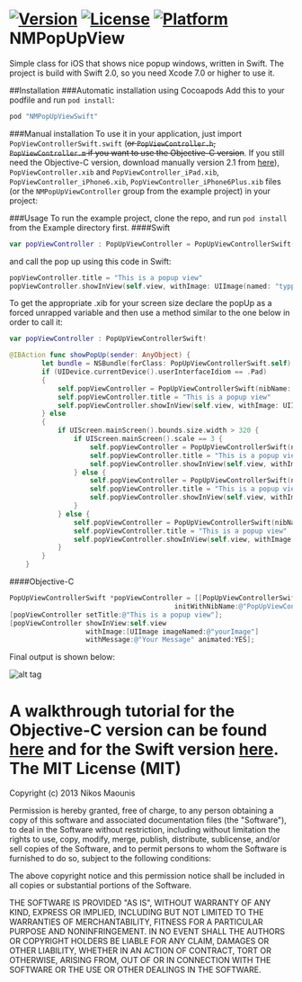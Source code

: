 [![Version](https://img.shields.io/cocoapods/v/NMPopUpViewSwift.svg?style=flat)](http://cocoapods.org/pods/NMPopUpViewSwift)
[![License](https://img.shields.io/cocoapods/l/NMPopUpViewSwift.svg?style=flat)](http://cocoapods.org/pods/NMPopUpViewSwift)
[![Platform](https://img.shields.io/cocoapods/p/NMPopUpViewSwift.svg?style=flat)](http://cocoapods.org/pods/NMPopUpViewSwift)
NMPopUpView
===========

Simple class for iOS that shows nice popup windows, written in Swift. The project is build with Swift 2.0, so you need Xcode 7.0 or higher to use it.

##Installation
###Automatic installation using Cocoapods
Add this to your podfile and run `pod install`:  
`````ruby
pod "NMPopUpViewSwift"
`````

###Manual installation
To use it in your application, just import `PopViewControllerSwift.swift` (~~or `PopViewController.h`, `PopViewController.m` if you want to use the Objective-C version~~. If you still need the Objective-C version, download manually version 2.1 from [here](https://github.com/psy2k/NMPopUpView/releases)), `PopViewController.xib` and `PopViewController_iPad.xib`, `PopViewController_iPhone6.xib`, `PopViewController_iPhone6Plus.xib` files (or the `NMPopUpViewController` group from the example project) in your project:

###Usage
To run the example project, clone the repo, and run `pod install` from the Example directory first.
####Swift
`````swift
var popViewController : PopUpViewController = PopUpViewControllerSwift(nibName: "PopUpViewController", bundle: nil)
````````
and call the pop up using this code in Swift:
`````swift
popViewController.title = "This is a popup view"
popViewController.showInView(self.view, withImage: UIImage(named: "typpzDemo"), withMessage: "You just triggered a great popup window", animated: true)
```````````
To get the appropriate .xib for your screen size declare the popUp as a forced unrapped variable and then use a method similar to the one below in order to call it:
`````swift
var popViewController : PopUpViewControllerSwift!

@IBAction func showPopUp(sender: AnyObject) {
        let bundle = NSBundle(forClass: PopUpViewControllerSwift.self)
        if (UIDevice.currentDevice().userInterfaceIdiom == .Pad)
        {
            self.popViewController = PopUpViewControllerSwift(nibName: "PopUpViewController_iPad", bundle: bundle)
            self.popViewController.title = "This is a popup view"
            self.popViewController.showInView(self.view, withImage: UIImage(named: "typpzDemo"), withMessage: "You just triggered a great popup window", animated: true)
        } else
        {
            if UIScreen.mainScreen().bounds.size.width > 320 {
                if UIScreen.mainScreen().scale == 3 {
                    self.popViewController = PopUpViewControllerSwift(nibName: "PopUpViewController_iPhone6Plus", bundle: bundle)
                    self.popViewController.title = "This is a popup view"
                    self.popViewController.showInView(self.view, withImage: UIImage(named: "typpzDemo"), withMessage: "You just triggered a great popup window", animated: true)
                } else {
                    self.popViewController = PopUpViewControllerSwift(nibName: "PopUpViewController_iPhone6", bundle: bundle)
                    self.popViewController.title = "This is a popup view"
                    self.popViewController.showInView(self.view, withImage: UIImage(named: "typpzDemo"), withMessage: "You just triggered a great popup window", animated: true)
                }
            } else {
                self.popViewController = PopUpViewControllerSwift(nibName: "PopUpViewController", bundle: bundle)
                self.popViewController.title = "This is a popup view"
                self.popViewController.showInView(self.view, withImage: UIImage(named: "typpzDemo"), withMessage: "You just triggered a great popup window", animated: true)
            }
        }
    }
`````
####Objective-C
`````objective-c
PopUpViewControllerSwift *popViewController = [[PopUpViewControllerSwift alloc]
                                         initWithNibName:@"PopUpViewController" bundle:nil];
[popViewController setTitle:@"This is a popup view"];
[popViewController showInView:self.view
                   withImage:[UIImage imageNamed:@"yourImage"]
                   withMessage:@"Your Message" animated:YES];
```````````

Final output is shown below:

![alt tag](https://dl.dropboxusercontent.com/u/43740014/popupios1.gif)

A walkthrough tutorial for the Objective-C version can be found [here](http://blog.typpz.com/2013/12/09/ios-sdk-create-a-pop-up-window/) and for the Swift version [here](http://blog.typpz.com/2015/01/31/ios-sdk-pop-up-window-in-swift/).
The MIT License (MIT)
======================
Copyright (c) 2013 Nikos Maounis

Permission is hereby granted, free of charge, to any person obtaining a copy of
this software and associated documentation files (the "Software"), to deal in
the Software without restriction, including without limitation the rights to
use, copy, modify, merge, publish, distribute, sublicense, and/or sell copies of
the Software, and to permit persons to whom the Software is furnished to do so,
subject to the following conditions:

The above copyright notice and this permission notice shall be included in all
copies or substantial portions of the Software.

THE SOFTWARE IS PROVIDED "AS IS", WITHOUT WARRANTY OF ANY KIND, EXPRESS OR
IMPLIED, INCLUDING BUT NOT LIMITED TO THE WARRANTIES OF MERCHANTABILITY, FITNESS
FOR A PARTICULAR PURPOSE AND NONINFRINGEMENT. IN NO EVENT SHALL THE AUTHORS OR
COPYRIGHT HOLDERS BE LIABLE FOR ANY CLAIM, DAMAGES OR OTHER LIABILITY, WHETHER
IN AN ACTION OF CONTRACT, TORT OR OTHERWISE, ARISING FROM, OUT OF OR IN
CONNECTION WITH THE SOFTWARE OR THE USE OR OTHER DEALINGS IN THE SOFTWARE.
